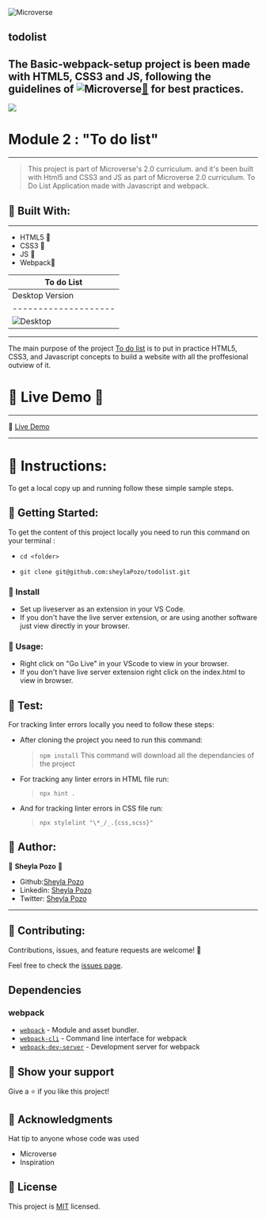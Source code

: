 ![Microverse](https://img.shields.io/badge/Microverse-blueviolet)

## todolist
The Basic-webpack-setup project is been made with HTML5, CSS3 and JS, following the guidelines of 
![Microverse](https://img.shields.io/badge/Microverse2.0-blueviolet)[🔗](https://www.microverse.org/) for best practices.
---
![](https://img.shields.io/github/followers/sheylaPozo?style=social)


# Module 2 : "To do list" 
---

> This project is part of Microverse's 2.0 curriculum. and it's been built with Html5 and CSS3 and JS as part of Microverse 2.0 curriculum.
> To Do List Application made with Javascript and webpack.

## 🤍 Built With:

---

- HTML5  🤍
- CSS3   🤍
- JS     🤍
- Webpack🤍


|                                To do List                                                         | 
-----------------------------------------------------------------------------------------------------|
     Desktop Version |     Mobile Version
-------------------- | ------------------------
![Desktop](https://user-images.githubusercontent.com/54015740/126842893-37737ecf-05ce-4278-9de5-044f2fb97b04.jpg)|![Mobile](https://user-images.githubusercontent.com/54015740/132259466-52956dc8-121d-403e-a1af-43c7582bce3b.png)
-----------------------------------------------


The main purpose of the project [To do list](https://sheytodolist.netlify.app/) is to put in practice HTML5, CSS3, and Javascript concepts to build a website with all the proffesional outview of it.

# 🤍 Live Demo 🤍
---

🤍 [Live Demo](https://sheytodolist.netlify.app/) 

---

# 🤍 Instructions:

To get a local copy up and running follow these simple sample steps.

## 🤍 Getting Started:

To get the content of this project locally you need to run this command on your terminal :

 - ` cd <folder> `

- ` git clone git@github.com:sheylaPozo/todolist.git `

### 🤍 Install

- Set up liveserver as an extension in your VS Code.
- If you don't have the live server extension, or are using another software just view directly in your browser.

### 🤍 Usage:

- Right click on "Go Live" in your VScode to view in your browser.
- If you don't have live server extension right click on the index.html to view in browser.

## 🤍 Test:

For tracking linter errors locally you need to follow these steps:

- After cloning the project you need to run this command:

  > `npm install`
  > This command will download all the dependancies of the project

- For tracking any linter errors in HTML file run:

  > `npx hint .`

- And for tracking linter errors in CSS file run:
  > `npx stylelint "\*_/_.{css,scss}"`


## 🤍 Author:

👤 **Sheyla Pozo** 🤍


- Github:[Sheyla Pozo](https://github.com/sheylaPozo)
- Linkedin: [Sheyla Pozo](https://www.linkedin.com/in/sheypozo/)
- Twitter: [Sheyla Pozo](https://twitter.com/sheyPozo)

---

## 🤝 Contributing:

Contributions, issues, and feature requests are welcome! 🤍


Feel free to check the [issues page](https://github.com/sheylapozo/todolist/issues).

## Dependencies

### webpack

- [`webpack`](https://github.com/webpack/webpack) - Module and asset bundler.
- [`webpack-cli`](https://github.com/webpack/webpack-cli) - Command line interface for webpack
- [`webpack-dev-server`](https://github.com/webpack/webpack-dev-server) - Development server for webpack

## 🤍 Show your support

Give a ⭐️ if you like this project!

## 🤍 Acknowledgments

Hat tip to anyone whose code was used
- Microverse
- Inspiration

## 📝 License

This project is [MIT](./LICENSE.md) licensed.

